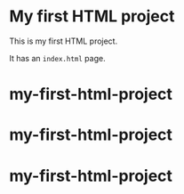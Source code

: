 # My first HTML project

This is my first HTML project.

It has an `index.html` page.
# my-first-html-project
# my-first-html-project
# my-first-html-project
